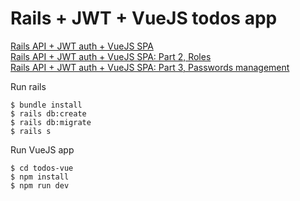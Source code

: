 # Rails + JWT + VueJS todos app

[Rails API + JWT auth + VueJS SPA](https://blog.usejournal.com/rails-api-jwt-auth-vuejs-spa-eb4cf740a3ae)\
[Rails API + JWT auth + VueJS SPA: Part 2, Roles](https://medium.com/@yuliaoletskaya/rails-api-jwt-auth-vuejs-spa-part-2-roles-601e4372a7e7)\
[Rails API + JWT auth + VueJS SPA: Part 3, Passwords management](https://medium.com/@yuliaoletskaya/rails-api-jwt-auth-vuejs-spa-part-3-passwords-and-tokens-management-c1eddc6a49d1)

Run rails

```
$ bundle install
$ rails db:create
$ rails db:migrate
$ rails s
```

Run VueJS app

```
$ cd todos-vue
$ npm install
$ npm run dev
```
